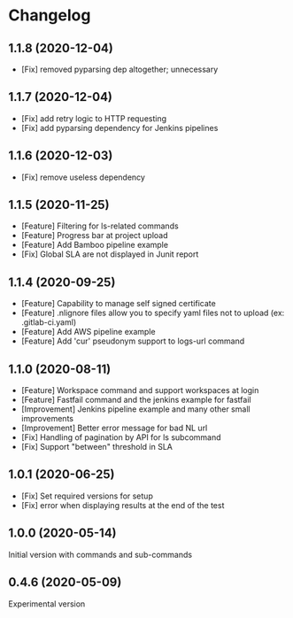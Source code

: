 # Changelog

## 1.1.8 (2020-12-04)
- [Fix] removed pyparsing dep altogether; unnecessary

## 1.1.7 (2020-12-04)
- [Fix] add retry logic to HTTP requesting
- [Fix] add pyparsing dependency for Jenkins pipelines

## 1.1.6 (2020-12-03)
- [Fix] remove useless dependency

## 1.1.5 (2020-11-25)
- [Feature] Filtering for ls-related commands
- [Feature] Progress bar at project upload
- [Feature] Add Bamboo pipeline example
- [Fix] Global SLA are not displayed in Junit report

## 1.1.4 (2020-09-25)
- [Feature] Capability to manage self signed certificate
- [Feature] .nlignore files allow you to specify yaml files not to upload (ex: .gitlab-ci.yaml)
- [Feature] Add AWS pipeline example
- [Feature] Add 'cur' pseudonym support to logs-url command

## 1.1.0 (2020-08-11)
- [Feature] Workspace command and support workspaces at login
- [Feature] Fastfail command and the jenkins example for fastfail
- [Improvement] Jenkins pipeline example and many other small improvements
- [Improvement] Better error message for bad NL url
- [Fix] Handling of pagination by API for ls subcommand
- [Fix] Support "between" threshold in SLA</li></ul>

## 1.0.1 (2020-06-25)
- [Fix] Set required versions for setup
- [Fix] error when displaying results at the end of the test

## 1.0.0 (2020-05-14)
Initial version with commands and sub-commands

## 0.4.6 (2020-05-09)
Experimental version
